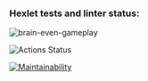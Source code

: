 ### Hexlet tests and linter status:

![brain-even-gameplay](https://asciinema.org/a/87A1Zi6u0FSPBNdmLaTjkXh2i)

![Actions Status](/workflows/hexlet-check/badge.svg)

[![Maintainability](https://api.codeclimate.com/v1/badges/a99a88d28ad37a79dbf6/maintainability)](https://codeclimate.com/github/codeclimate/codeclimate/maintainability)
